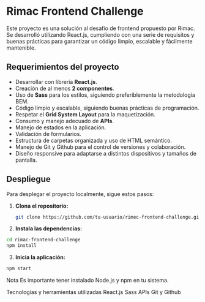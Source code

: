 # Rimac Frontend Challenge

Este proyecto es una solución al desafío de frontend propuesto por Rimac. Se desarrolló utilizando React.js, cumpliendo con una serie de requisitos y buenas prácticas para garantizar un código limpio, escalable y fácilmente mantenible.

## Requerimientos del proyecto

- Desarrollar con librería **React.js**.
- Creación de al menos **2 componentes**.
- Uso de **Sass** para los estilos, siguiendo preferiblemente la metodología BEM.
- Código limpio y escalable, siguiendo buenas prácticas de programación.
- Respetar el **Grid System Layout** para la maquetización.
- Consumo y manejo adecuado de **APIs**.
- Manejo de estados en la aplicación.
- Validación de formularios.
- Estructura de carpetas organizada y uso de HTML semántico.
- Manejo de Git y Github para el control de versiones y colaboración.
- Diseño responsive para adaptarse a distintos dispositivos y tamaños de pantalla.

## Despliegue

Para desplegar el proyecto localmente, sigue estos pasos:

1. **Clona el repositorio:**
   ```bash
   git clone https://github.com/tu-usuario/rimec-frontend-challenge.git
2. **Instala las dependencias:**
 ```bash
cd rimac-frontend-challenge
npm install
```
3. **Inicia la aplicación:**
 ```bash
npm start
```

Nota
Es importante tener instalado Node.js y npm en tu sistema.

Tecnologías y herramientas utilizadas
React.js
Sass
APIs
Git y Github
